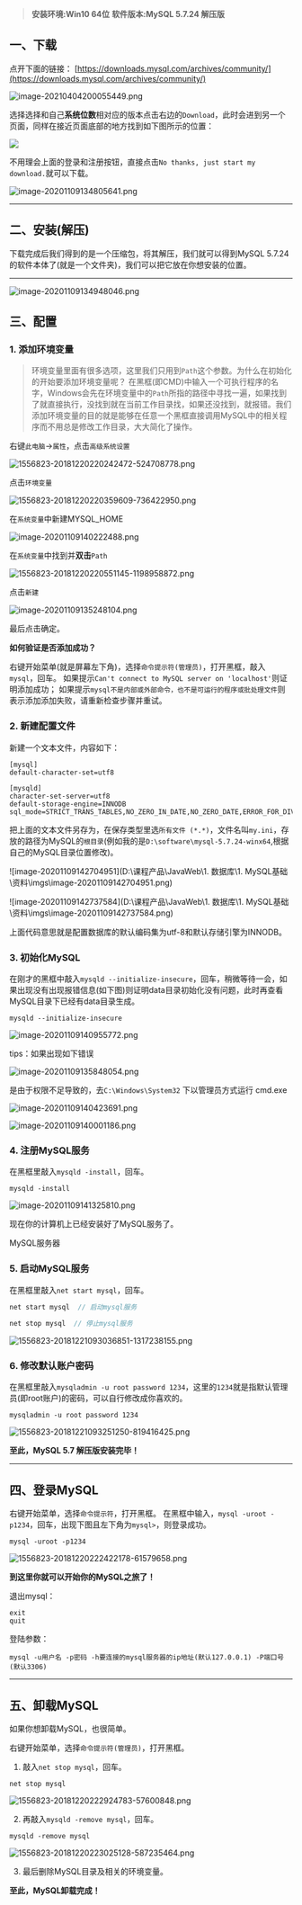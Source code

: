 > **安装环境:Win10 64位**
**软件版本:MySQL 5.7.24 解压版**


## 一、下载

点开下面的链接：
[https://downloads.mysql.com/archives/community/](https://downloads.mysql.com/archives/community/)

![image-20210404200055449.png](https://cdn.nlark.com/yuque/0/2022/png/2779910/1652578042928-a06e796e-775a-4cdf-ab03-3ba8293a17ff.png#clientId=u7035e2a6-af9a-4&from=paste&height=829&id=u540033c2&originHeight=829&originWidth=1798&originalType=binary&ratio=1&rotation=0&showTitle=false&size=137257&status=done&style=none&taskId=u979bad7d-eefc-4e52-a4c7-38a9e06c44e&title=&width=1798)

选择选择和自己**系统位数**相对应的版本点击右边的`Download`，此时会进到另一个页面，同样在接近页面底部的地方找到如下图所示的位置：

![](https://img2018.cnblogs.com/blog/1556823/201812/1556823-20181220194715840-436169502.png#id=C93YM&originHeight=386&originWidth=661&originalType=binary&ratio=1&rotation=0&showTitle=false&status=done&style=none&title=)

不用理会上面的登录和注册按钮，直接点击`No thanks, just start my download.`就可以下载。

![image-20201109134805641.png](https://cdn.nlark.com/yuque/0/2022/png/2779910/1652578089180-766912cd-45cd-43bb-b925-82a7f3ada60b.png#clientId=u7035e2a6-af9a-4&from=paste&height=44&id=ua6432e4f&originHeight=44&originWidth=249&originalType=binary&ratio=1&rotation=0&showTitle=false&size=2243&status=done&style=none&taskId=u278e8898-ee0b-4e7e-9a84-ef5b8772f14&title=&width=249)

---

## 二、安装(解压)

下载完成后我们得到的是一个压缩包，将其解压，我们就可以得到MySQL 5.7.24的软件本体了(就是一个文件夹)，我们可以把它放在你想安装的位置。

---

![image-20201109134948046.png](https://cdn.nlark.com/yuque/0/2022/png/2779910/1652578112948-02f127ec-ef8f-4a32-8f05-d4956ac8040c.png#clientId=u7035e2a6-af9a-4&from=paste&height=263&id=u62ff404a&originHeight=263&originWidth=603&originalType=binary&ratio=1&rotation=0&showTitle=false&size=20625&status=done&style=none&taskId=u325b4c8f-628c-46a4-8ae5-e329f9594fa&title=&width=603)

## 三、配置

### 1. 添加环境变量

> 环境变量里面有很多选项，这里我们只用到`Path`这个参数。为什么在初始化的开始要添加环境变量呢？
在黑框(即CMD)中输入一个可执行程序的名字，Windows会先在环境变量中的`Path`所指的路径中寻找一遍，如果找到了就直接执行，没找到就在当前工作目录找，如果还没找到，就报错。我们添加环境变量的目的就是能够在任意一个黑框直接调用MySQL中的相关程序而不用总是修改工作目录，大大简化了操作。


右键`此电脑`→`属性`，点击`高级系统设置`

![1556823-20181220220242472-524708778.png](https://cdn.nlark.com/yuque/0/2022/png/2779910/1652578138490-542981c8-0922-4e32-afaf-d305e65435ed.png#clientId=u7035e2a6-af9a-4&from=paste&height=239&id=u10d76c46&originHeight=239&originWidth=275&originalType=binary&ratio=1&rotation=0&showTitle=false&size=11588&status=done&style=none&taskId=ud21fbba9-c351-4c10-8844-513f780da36&title=&width=275)

点击`环境变量`

![1556823-20181220220359609-736422950.png](https://cdn.nlark.com/yuque/0/2022/png/2779910/1652578149132-03b1d140-6c39-455e-a5bd-aabd95efc116.png#clientId=u7035e2a6-af9a-4&from=paste&height=586&id=ue48fb539&originHeight=586&originWidth=472&originalType=binary&ratio=1&rotation=0&showTitle=false&size=22359&status=done&style=none&taskId=ua2b9a6a3-7d60-4da8-89fe-f156411d3e7&title=&width=472)

在`系统变量`中新建MYSQL_HOME

![image-20201109140222488.png](https://cdn.nlark.com/yuque/0/2022/png/2779910/1652578168982-83b4655b-9738-4a56-8402-fad242ab5834.png#clientId=u7035e2a6-af9a-4&from=paste&height=181&id=ued71f5f0&originHeight=181&originWidth=649&originalType=binary&ratio=1&rotation=0&showTitle=false&size=8984&status=done&style=none&taskId=ucd25ea35-d6a5-43b3-80f6-a7dfb9f8edb&title=&width=649)

在`系统变量`中找到并**双击**`Path`

![1556823-20181220220551145-1198958872.png](https://cdn.nlark.com/yuque/0/2022/png/2779910/1652578189348-76fe7470-6afc-4a4d-958c-e798cf7015fa.png#clientId=u7035e2a6-af9a-4&from=paste&height=646&id=uf561b454&originHeight=646&originWidth=607&originalType=binary&ratio=1&rotation=0&showTitle=false&size=31774&status=done&style=none&taskId=u977fd0fe-664b-4c94-bd93-a2a64efde42&title=&width=607)

点击`新建`

![image-20201109135248104.png](https://cdn.nlark.com/yuque/0/2022/png/2779910/1652578209188-5d751125-6b65-426d-9f98-7ee6179af2fe.png#clientId=u7035e2a6-af9a-4&from=paste&height=413&id=u2e44eb4e&originHeight=413&originWidth=510&originalType=binary&ratio=1&rotation=0&showTitle=false&size=25050&status=done&style=none&taskId=u839cc3dc-c2a1-441a-8cd9-86b7f704cdc&title=&width=510)

最后点击确定。

**如何验证是否添加成功？**

右键开始菜单(就是屏幕左下角)，选择`命令提示符(管理员)`，打开黑框，敲入`mysql`，回车。
如果提示`Can't connect to MySQL server on 'localhost'`则证明添加成功；
如果提示`mysql不是内部或外部命令，也不是可运行的程序或批处理文件`则表示添加添加失败，请重新检查步骤并重试。

### 2. 新建配置文件

新建一个文本文件，内容如下：

```properties
[mysql]
default-character-set=utf8

[mysqld]
character-set-server=utf8
default-storage-engine=INNODB
sql_mode=STRICT_TRANS_TABLES,NO_ZERO_IN_DATE,NO_ZERO_DATE,ERROR_FOR_DIVISION_BY_ZERO,NO_AUTO_CREATE_USER,NO_ENGINE_SUBSTITUTION
```

把上面的文本文件另存为，在保存类型里选`所有文件 (*.*)`，文件名叫`my.ini`，存放的路径为MySQL的`根目录`(例如我的是`D:\software\mysql-5.7.24-winx64`,根据自己的MySQL目录位置修改)。

![image-20201109142704951](D:\课程产品\JavaWeb\1. 数据库\1. MySQL基础\资料\imgs\image-20201109142704951.png)

![image-20201109142737584](D:\课程产品\JavaWeb\1. 数据库\1. MySQL基础\资料\imgs\image-20201109142737584.png)

上面代码意思就是配置数据库的默认编码集为utf-8和默认存储引擎为INNODB。

### 3. 初始化MySQL

在刚才的黑框中敲入`mysqld --initialize-insecure`，回车，稍微等待一会，如果出现没有出现报错信息(如下图)则证明data目录初始化没有问题，此时再查看MySQL目录下已经有data目录生成。

```
mysqld --initialize-insecure
```

![image-20201109140955772.png](https://cdn.nlark.com/yuque/0/2022/png/2779910/1652578283405-120a24d8-a1c0-4acd-81f0-61592c4dcd4f.png#clientId=u7035e2a6-af9a-4&from=paste&height=197&id=ufb27df82&originHeight=197&originWidth=491&originalType=binary&ratio=1&rotation=0&showTitle=false&size=5719&status=done&style=none&taskId=u35d95054-10f3-44e2-ada9-a4a3b13542c&title=&width=491)

tips：如果出现如下错误

![image-20201109135848054.png](https://cdn.nlark.com/yuque/0/2022/png/2779910/1652578297595-79e10ca1-8a1d-4438-9ac7-9ede3bfa7077.png#clientId=u7035e2a6-af9a-4&from=paste&height=95&id=u5533909e&originHeight=95&originWidth=959&originalType=binary&ratio=1&rotation=0&showTitle=false&size=6184&status=done&style=none&taskId=u3a6ad1d6-25c6-4ff8-ba99-330ea3936e9&title=&width=959)

是由于权限不足导致的，去`C:\Windows\System32` 下以管理员方式运行 cmd.exe

![image-20201109140423691.png](https://cdn.nlark.com/yuque/0/2022/png/2779910/1652578315175-9b100a89-969a-4d3b-b782-5ffc85e92c1e.png#clientId=u7035e2a6-af9a-4&from=paste&height=188&id=ud3566dda&originHeight=188&originWidth=459&originalType=binary&ratio=1&rotation=0&showTitle=false&size=19235&status=done&style=none&taskId=udb9f4e18-3bf2-4ba1-94fc-3aac6eff182&title=&width=459)

![image-20201109140001186.png](https://cdn.nlark.com/yuque/0/2022/png/2779910/1652578336564-b03ade56-c29c-494d-85a4-a31f0400b031.png#clientId=u7035e2a6-af9a-4&from=paste&height=147&id=u3dfcd196&originHeight=147&originWidth=730&originalType=binary&ratio=1&rotation=0&showTitle=false&size=5212&status=done&style=none&taskId=u593edd9f-678d-4415-b4df-83eb72eff4e&title=&width=730)

### 4. 注册MySQL服务

在黑框里敲入`mysqld -install`，回车。

```
mysqld -install
```

![image-20201109141325810.png](https://cdn.nlark.com/yuque/0/2022/png/2779910/1652578356076-0a6e4579-fcca-491c-93f3-d11d93ec6c21.png#clientId=u7035e2a6-af9a-4&from=paste&height=93&id=ubb810135&originHeight=93&originWidth=441&originalType=binary&ratio=1&rotation=0&showTitle=false&size=1946&status=done&style=none&taskId=u7fd99c53-264e-47ae-b08f-4b2508027ad&title=&width=441)

现在你的计算机上已经安装好了MySQL服务了。

MySQL服务器

### 5. 启动MySQL服务

在黑框里敲入`net start mysql`，回车。

```java
net start mysql  // 启动mysql服务
    
net stop mysql  // 停止mysql服务
```

![1556823-20181221093036851-1317238155.png](https://cdn.nlark.com/yuque/0/2022/png/2779910/1652578378456-278fb96f-07e1-4154-ad30-78dbf47ee011.png#clientId=u7035e2a6-af9a-4&from=paste&height=68&id=u97a90aca&originHeight=68&originWidth=297&originalType=binary&ratio=1&rotation=0&showTitle=false&size=1849&status=done&style=none&taskId=ub8e393d3-dd38-4edc-8184-496ae00d4aa&title=&width=297)

### 6. 修改默认账户密码

在黑框里敲入`mysqladmin -u root password 1234`，这里的`1234`就是指默认管理员(即root账户)的密码，可以自行修改成你喜欢的。

```
mysqladmin -u root password 1234
```

![1556823-20181221093251250-819416425.png](https://cdn.nlark.com/yuque/0/2022/png/2779910/1652578393895-687ca064-7060-48ca-a9a5-6f304f427c4a.png#clientId=u7035e2a6-af9a-4&from=paste&height=75&id=uf7c576ba&originHeight=75&originWidth=726&originalType=binary&ratio=1&rotation=0&showTitle=false&size=3709&status=done&style=none&taskId=u63c23cbf-50ff-40dc-94c7-d974ae7e286&title=&width=726)

**至此，MySQL 5.7 解压版安装完毕！**

---

## 四、登录MySQL

右键开始菜单，选择`命令提示符`，打开黑框。
在黑框中输入，`mysql -uroot -p1234`，回车，出现下图且左下角为`mysql>`，则登录成功。

```
mysql -uroot -p1234
```

![1556823-20181220222422178-61579658.png](https://cdn.nlark.com/yuque/0/2022/png/2779910/1652578419608-682c75e1-1062-44f5-a9ff-05f8b4c30af4.png#clientId=u7035e2a6-af9a-4&from=paste&height=323&id=ub641c313&originHeight=323&originWidth=640&originalType=binary&ratio=1&rotation=0&showTitle=false&size=12234&status=done&style=none&taskId=u57e92721-5250-4744-9fcf-224f33efe9f&title=&width=640)

**到这里你就可以开始你的MySQL之旅了！**

退出mysql：

```
exit
quit
```

登陆参数：

```
mysql -u用户名 -p密码 -h要连接的mysql服务器的ip地址(默认127.0.0.1) -P端口号(默认3306)
```

---

## 五、卸载MySQL

如果你想卸载MySQL，也很简单。

右键开始菜单，选择`命令提示符(管理员)`，打开黑框。

1. 敲入`net stop mysql`，回车。

```
net stop mysql
```

![1556823-20181220222924783-57600848.png](https://cdn.nlark.com/yuque/0/2022/png/2779910/1652578436849-a8542c90-e782-430c-9665-96ecb3a1cba9.png#clientId=u7035e2a6-af9a-4&from=paste&height=192&id=u8317d6f7&originHeight=192&originWidth=366&originalType=binary&ratio=1&rotation=0&showTitle=false&size=5267&status=done&style=none&taskId=uc0a5d369-d288-4bf3-8069-ffd2ed64d05&title=&width=366)

2. 再敲入`mysqld -remove mysql`，回车。

```
mysqld -remove mysql
```

![1556823-20181220223025128-587235464.png](https://cdn.nlark.com/yuque/0/2022/png/2779910/1652578453653-3d2a8289-be95-496f-8845-42f41663e91a.png#clientId=u7035e2a6-af9a-4&from=paste&height=99&id=ub1e2a016&originHeight=99&originWidth=336&originalType=binary&ratio=1&rotation=0&showTitle=false&size=1973&status=done&style=none&taskId=uf44192c7-5f6a-4713-b2ef-ae9a142f69b&title=&width=336)

3. 最后删除MySQL目录及相关的环境变量。

**至此，MySQL卸载完成！**
